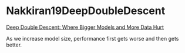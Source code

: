 # Nakkiran19DeepDoubleDescent

[Deep Double Descent: Where Bigger Models and More Data Hurt](https://arxiv.org/abs/1912.02292.pdf)

As we increase model size, performance first gets worse and then gets better.
